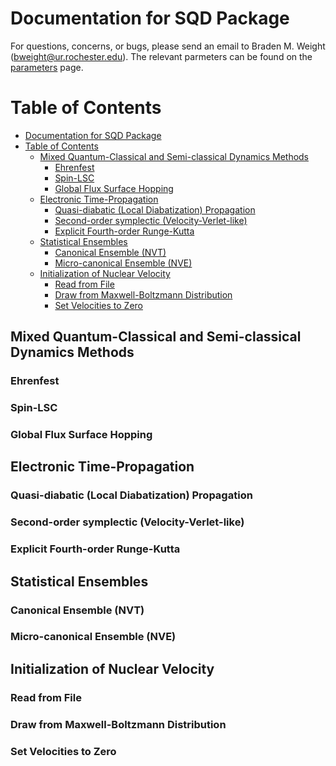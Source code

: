 # Documentation for SQD Package

For questions, concerns, or bugs, please send an email to Braden M. Weight (<bweight@ur.rochester.edu>). The relevant parmeters can be found on the [parameters][PARAMETERS] page.

[PARAMETERS]: <https://bradenmweight.github.io/SQD/read.html?filename=Parameters.md>

# Table of Contents
- [Documentation for SQD Package](#documentation-for-sqd-package)
- [Table of Contents](#table-of-contents)
  - [Mixed Quantum-Classical and Semi-classical Dynamics Methods](#mixed-quantum-classical-and-semi-classical-dynamics-methods)
    - [Ehrenfest](#ehrenfest)
    - [Spin-LSC](#spin-lsc)
    - [Global Flux Surface Hopping](#global-flux-surface-hopping)
  - [Electronic Time-Propagation](#electronic-time-propagation)
    - [Quasi-diabatic (Local Diabatization) Propagation](#quasi-diabatic-local-diabatization-propagation)
    - [Second-order symplectic (Velocity-Verlet-like)](#second-order-symplectic-velocity-verlet-like)
    - [Explicit Fourth-order Runge-Kutta](#explicit-fourth-order-runge-kutta)
  - [Statistical Ensembles](#statistical-ensembles)
    - [Canonical Ensemble (NVT)](#canonical-ensemble-nvt)
    - [Micro-canonical Ensemble (NVE)](#micro-canonical-ensemble-nve)
  - [Initialization of Nuclear Velocity](#initialization-of-nuclear-velocity)
    - [Read from File](#read-from-file)
    - [Draw from Maxwell-Boltzmann Distribution](#draw-from-maxwell-boltzmann-distribution)
    - [Set Velocities to Zero](#set-velocities-to-zero)

## Mixed Quantum-Classical and Semi-classical Dynamics Methods
### Ehrenfest
### Spin-LSC
### Global Flux Surface Hopping
## Electronic Time-Propagation
### Quasi-diabatic (Local Diabatization) Propagation
### Second-order symplectic (Velocity-Verlet-like)
### Explicit Fourth-order Runge-Kutta
## Statistical Ensembles
### Canonical Ensemble (NVT)
### Micro-canonical Ensemble (NVE)
## Initialization of Nuclear Velocity
### Read from File
### Draw from Maxwell-Boltzmann Distribution
### Set Velocities to Zero




